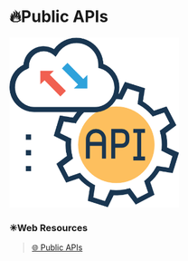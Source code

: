 # 🔥Public APIs

<img alt="API" width="300px" src="/assets/images/api.png"/>

### ✳Web Resources

> [🌐 Public APIs](https://public-apis.xyz/)
